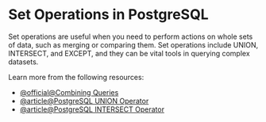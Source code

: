 # Set Operations in PostgreSQL

Set operations are useful when you need to perform actions on whole sets of data, such as merging or comparing them. Set operations include UNION, INTERSECT, and EXCEPT, and they can be vital tools in querying complex datasets.

Learn more from the following resources:

- [@official@Combining Queries](https://www.postgresql.org/docs/current/queries-union.html)
- [@article@PostgreSQL UNION Operator](https://www.postgresqltutorial.com/postgresql-tutorial/postgresql-union/)
- [@article@PostgreSQL INTERSECT Operator](https://www.postgresqltutorial.com/postgresql-tutorial/postgresql-intersect/)